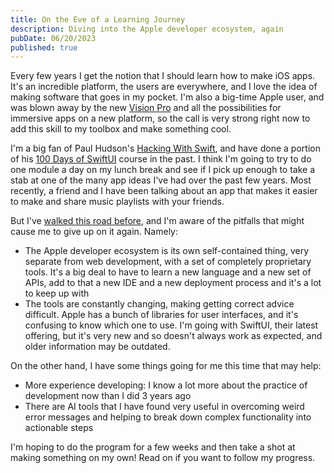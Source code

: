 ```yaml
---
title: On the Eve of a Learning Journey
description: Diving into the Apple developer ecosystem, again
pubDate: 06/20/2023
published: true
---
```


Every few years I get the notion that I should learn how to make iOS apps. It's an incredible platform, the users are everywhere, and I love the idea of making software that goes in my pocket. I'm also a big-time Apple user, and was blown away by the new [Vision Pro](https://www.apple.com/apple-vision-pro/) and all the possibilities for immersive apps on a new platform, so the call is very strong right now to add this skill to my toolbox and make something cool.

I'm a big fan of Paul Hudson's [Hacking With Swift](https://www.hackingwithswift.com), and have done a portion of his [100 Days of SwiftUI](https://www.hackingwithswift.com/100/swiftui) course in the past. I think I'm going to try to do one module a day on my lunch break and see if I pick up enough to take a stab at one of the many app ideas I've had over the past few years. Most recently, a friend and I have been talking about an app that makes it easier to make and share music playlists with your friends.

But I've [walked this road before](../app-band), and I'm aware of the pitfalls that might cause me to give up on it again. Namely:

- The Apple developer ecosystem is its own self-contained thing, very separate from web development, with a set of completely proprietary tools. It's a big deal to have to learn a new language and a new set of APIs, add to that a new IDE and a new deployment process and it's a lot to keep up with
- The tools are constantly changing, making getting correct advice difficult. Apple has a bunch of libraries for user interfaces, and it's confusing to know which one to use. I'm going with SwiftUI, their latest offering, but it's very new and so doesn't always work as expected, and older information may be outdated.

On the other hand, I have some things going for me this time that may help:

- More experience developing: I know a lot more about the practice of development now than I did 3 years ago
- There are AI tools that I have found very useful in overcoming weird error messages and helping to break down complex functionality into actionable steps

I'm hoping to do the program for a few weeks and then take a shot at making something on my own! Read on if you want to follow my progress.
